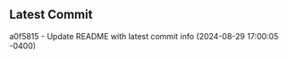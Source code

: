 
## Latest Commit
a0f5815 - Update README with latest commit info (2024-08-29 17:00:05 -0400) <Yunxi-Zhou>
